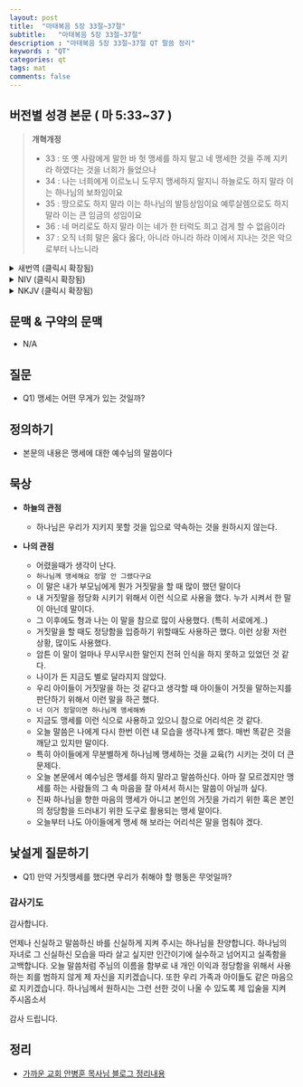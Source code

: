```yaml
---
layout: post
title:  "마태복음 5장 33절~37절"
subtitle:   "마태복음 5장 33절~37절"
description : "마태복음 5장 33절~37절 QT 말씀 정리"
keywords : "QT"
categories: qt
tags: mat
comments: false
---
```


## 버전별 성경 본문 ( 마 5:33~37 )

> **개혁개정**
>* 33 : 또 옛 사람에게 말한 바 헛 맹세를 하지 말고 네 맹세한 것을 주께 지키라 하였다는 것을 너희가 들었으나
>* 34 : 나는 너희에게 이르노니 도무지 맹세하지 말지니 하늘로도 하지 말라 이는 하나님의 보좌임이요
>* 35 : 땅으로도 하지 말라 이는 하나님의 발등상임이요 예루살렘으로도 하지 말라 이는 큰 임금의 성임이요
>* 36 : 네 머리로도 하지 말라 이는 네가 한 터럭도 희고 검게 할 수 없음이라
>* 37 : 오직 너희 말은 옳다 옳다, 아니라 아니라 하라 이에서 지나는 것은 악으로부터 나느니라

<details>
<summary> 새번역 (클릭시 확장됨)</summary>
<div markdown="1">

>* 33 : "옛 사람들에게 말하기를 '너는 거짓 맹세를 하지 말아야 하고, 네가 맹세한 것은 그대로 주님께 지켜야 한다' 한 것을, 너희는 또한 들었다.
>* 34 : 그러나 나는 너희에게 말한다. 아예 맹세하지 말아라. 하늘을 두고도 맹세하지 말아라. 그것은 하나님의 보좌이기 때문이다.
>* 35 : 땅을 두고도 맹세하지 말아라. 그것은 하나님께서 발을 놓으시는 발판이기 때문이다. 예루살렘을 두고도 맹세하지 말아라. 그것은 크신 임금님의 도성이기 때문이다.
>* 36 : 네 머리를 두고도 맹세하지 말아라. 너는 머리카락 하나라도 희게 하거나 검게 할 수 없기 때문이다.
>* 37 : 너희는 '예' 할 때에는 '예'라는 말만 하고, '아니오' 할 때에는 '아니오'라는 말만 하여라. 이보다 지나치는 것은 악에서 나오는 것이다."
</div>
</details>

<details>
<summary> NIV (클릭시 확장됨)</summary>
<div markdown="1">

>* 33 : “Again, you have heard that it was said to the people long ago, ‘Do not break your oath, but fulfill to the Lord the vows you have made.’
>* 34 : But I tell you, do not swear an oath at all: either by heaven, for it is God’s throne;
>* 35 : or by the earth, for it is his footstool; or by Jerusalem, for it is the city of the Great King.
>* 36 : And do not swear by your head, for you cannot make even one hair white or black.
>* 37 : All you need to say is simply ‘Yes’ or ‘No’; anything beyond this comes from the evil one.
</div>
</details>

<details>
<summary> NKJV (클릭시 확장됨)</summary>
<div markdown="1">

>* 33 : “Again you have heard that it was said to those of old, ‘You shall not swear falsely, but shall perform your oaths to the Lord.’
>* 34 : But I say to you, do not swear at all: neither by heaven, for it is God’s throne;
>* 35 : nor by the earth, for it is His footstool; nor by Jerusalem, for it is the city of the great King.
>* 36 : Nor shall you swear by your head, because you cannot make one hair white or black.
>* 37 : But let your ‘Yes’ be ‘Yes,’ and your ‘No,’ ‘No.’ For whatever is more than these is from the evil one.
</div>
</details>

## 문맥 & 구약의 문맥 

* N/A

## 질문 

* Q1) 맹세는 어떤 무게가 있는 것일까?

## 정의하기

* 본문의 내용은 맹세에 대한 예수님의 말씀이다

## 묵상

* **하늘의 관점**  
    - 하나님은 우리가 지키지 못할 것을 입으로 약속하는 것을 원하시지 않는다.
  
* **나의 관점**
    - 어렸을때가 생각이 난다. 
    - `하나님께 맹세해요 정말 안 그랬다구요`
    - 이 말은 내가 부모님에게 뭔가 거짓말을 할 때 많이 했던 말이다
    - 내 거짓말을 정당화 시키기 위해서 이런 식으로 사용을 했다. 누가 시켜서 한 말이 아닌데 말이다.
    - 그 이후에도 형과 나는 이 말을 참으로 많이 사용했다. (특히 서로에게..)
    - 거짓말을 할 때도 정당함을 입증하기 위할때도 사용하곤 했다. 이런 상황 저런 상황, 많이도 사용했다.
    - 암튼 이 말이 얼마나 무시무시한 말인지 전혀 인식을 하지 못하고 있었던 것 같다.
    - 나이가 든 지금도 별로 달라지지 않았다.
    - 우리 아이들이 거짓말을 하는 것 같다고 생각할 때 아이들이 거짓을 말하는지를 판단하기 위해서 이런 말을 하곤 했다.
    - `너 이거 정말이면 하나님께 맹세해봐`
    - 지금도 맹세를 이런 식으로 사용하고 있으니 참으로 어리석은 것 같다.
    - 오늘 말씀은 나에게 다시 한번 이런 내 모습을 생각나게 했다. 매번 똑같은 것을 깨닫고 있지만 말이다.
    - 특히 아이들에게 무분별하게 하나님께 맹세하는 것을 교육(?) 시키는 것이 더 큰 문제다.
    - 오늘 본문에서 예수님은 맹세를 하지 말라고 말씀하신다. 아마 잘 모르겠지만 맹세를 하는 사람들의 그 속 마음을 잘 아셔서 하시는 말씀이 아닐까 싶다.
    - 진짜 하나님을 향한 마음의 맹세가 아니고 본인의 거짓을 가리기 위한 혹은 본인의 정당함을 드러내기 위한 도구로 활용되는 맹세 말이다.
    - 오늘부터 나도 아이들에게 맹세 해 보라는 어리석은 말을 멈춰야 겠다.

## 낯설게 질문하기

* Q1) 만약 거짓맹세를 했다면 우리가 취해야 할 행동은 무엇일까?

### 감사기도

감사합니다.  

언제나 신실하고 말씀하신 바를 신실하게 지켜 주시는 하나님을 찬양합니다.
하나님의 자녀로 그 신실하신 모습을 따라 살고 싶지만 인간이기에 실수하고 넘어지고 실족함을 고백합니다.
오늘 말씀처럼 주님의 이름을 함부로 내 개인 이익과 정당함을 위해서 사용하는 죄를 범하지 않게 제 자신을 지키겠습니다.
또한 우리 가족과 아이들도 같은 마음으로 지키겠습니다.
하나님께서 원하시는 그런 선한 것이 나올 수 있도록 제 입술을 지켜 주시옵소서 

감사 드립니다.  

## 정리
* [가까운 교회 안병훈 목사님 블로그 정리내용](https://blog.naver.com/tolerance2018)



